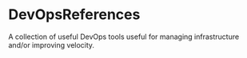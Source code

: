 # DevOpsReferences
A collection of useful DevOps tools useful for managing infrastructure and/or improving velocity.
